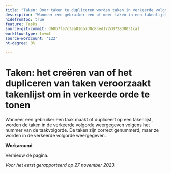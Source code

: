 ```yaml
---
title: "Taken: Door taken te dupliceren worden taken in verkeerde volgorde weergegeven"
description: "Wanneer een gebruiker een of meer taken in een takenlijst selecteert en deze dupliceert, worden de taken in de takenlijst vervolgens in de verkeerde volgorde weergegeven volgens het taakordernummer. De taken zijn correct genummerd, maar ze worden in de verkeerde volgorde weergegeven. Er is een oplossing beschikbaar."
hidefromtoc: true
feature: Tasks
source-git-commit: d68b7fa7c3aa816b7d0c83ed172c0728d8031caf
workflow-type: tm+mt
source-wordcount: '122'
ht-degree: 0%

---
```



# Taken: het creëren van of het dupliceren van taken veroorzaakt takenlijst om in verkeerde orde te tonen

Wanneer een gebruiker een taak maakt of dupliceert op een takenlijst, worden de taken in de verkeerde volgorde weergegeven volgens het nummer van de taakvolgorde. De taken zijn correct genummerd, maar ze worden in de verkeerde volgorde weergegeven.

**Workaround**

Vernieuw de pagina.

_Voor het eerst gerapporteerd op 27 november 2023._

